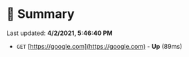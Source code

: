 # 📖 Summary
Last updated: **4/2/2021, 5:46:40 PM**

- `GET` [https://google.com](https://google.com) - **Up** (89ms)
